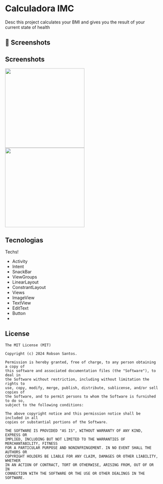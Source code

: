 # Calculadora IMC
Desc
this project calculates your BMI and gives you the result of your current state of health


## :camera_flash: Screenshots
<!-- You can add more screenshots here if you like -->

## Screenshots
<img src="https://github.com/robsonjso/CalculatorIMC/assets/125934032/a0e77e8b-26f4-4af9-bbd5-33af561fdacf" width= 260 />
<img src="https://github.com/robsonjso/CalculatorIMC/assets/125934032/2180efc1-b3ca-4f9b-8ef9-88488bce9e4b" width= 260 />


## Tecnologias
Techs!
- Activity
- Intent
- SnackBar
- ViewGroups
- LinearLayout
- ConstrantLayout
- Views
- ImageView
- TextView
- EditText
- Button
- 



## License
```
The MIT License (MIT)

Copyright (c) 2024 Robson Santos.

Permission is hereby granted, free of charge, to any person obtaining a copy of
this software and associated documentation files (the "Software"), to deal in
the Software without restriction, including without limitation the rights to
use, copy, modify, merge, publish, distribute, sublicense, and/or sell copies of
the Software, and to permit persons to whom the Software is furnished to do so,
subject to the following conditions:

The above copyright notice and this permission notice shall be included in all
copies or substantial portions of the Software.

THE SOFTWARE IS PROVIDED "AS IS", WITHOUT WARRANTY OF ANY KIND, EXPRESS OR
IMPLIED, INCLUDING BUT NOT LIMITED TO THE WARRANTIES OF MERCHANTABILITY, FITNESS
FOR A PARTICULAR PURPOSE AND NONINFRINGEMENT. IN NO EVENT SHALL THE AUTHORS OR
COPYRIGHT HOLDERS BE LIABLE FOR ANY CLAIM, DAMAGES OR OTHER LIABILITY, WHETHER
IN AN ACTION OF CONTRACT, TORT OR OTHERWISE, ARISING FROM, OUT OF OR IN
CONNECTION WITH THE SOFTWARE OR THE USE OR OTHER DEALINGS IN THE SOFTWARE.
```
